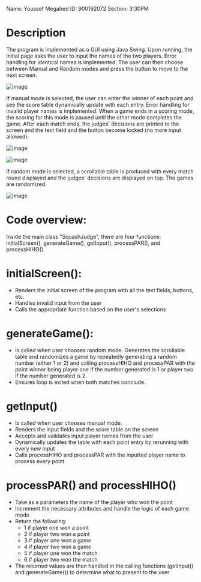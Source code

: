 Name: Youssef Megahed
ID: 900192072
Section: 3:30PM

# Description

The program is implemented as a GUI using Java Swing. Upon running, the initial page asks the user to input the names of the two players. Error handling for identical names is implemented. The user can then choose between Manual and Random modes and press the button to move to the next screen.

![image](https://user-images.githubusercontent.com/64082427/192876144-76052aed-9c49-400a-8e22-a44e11c2155e.png)


If manual mode is selected, the user can enter the winner of each point and see the score table dynamically update with each entry. Error handling for invalid player names is implemented. When a game ends in a scoring mode, the scoring for this mode is paused until the other mode completes the game. After each match ends, the judges' decisions are printed to the screen and the text field and the button become locked (no more input allowed).

![image](https://user-images.githubusercontent.com/64082427/192876432-29747f17-f625-48e7-b2d1-4d1575693031.png)

![image](https://user-images.githubusercontent.com/64082427/192876943-decd40ed-924f-40d5-8734-5819d0a95185.png)


If random mode is selected, a scrollable table is produced with every match round displayed and the judges' decisions are displayed on top. The games are randomized.

![image](https://user-images.githubusercontent.com/64082427/192877291-75e8da01-3495-4556-ad46-9f5204baa824.png)


# Code overview:

Inside the main class "SquashJudge", there are four functions: initialScreen(), generateGame(), getInput(), processPAR(), and processHIHO().

# initialScreen():

- Renders the initial screen of the program with all the text fields, buttons, etc. 
- Handles invalid input from the user
- Calls the appropriate function based on the user's selections

# generateGame():

- Is called when user chooses random mode. Generates the scrollable table and randomizes a game by repeatedly generating a random number (either 1 or 2) and calling processHIHO and processPAR with the point winner being player one if the number generated is 1 or player two if the number generated is 2.
- Ensures loop is exited when both matches conclude.

# getInput()

- Is called when user chooses manual mode.
- Renders the input fields and the score table on the screen 
- Accepts and validates input player names from the user
- Dynamically updates the table with each point entry by rerunning with every new input
- Calls processHIHO and processPAR with the inputted player name to process every point

# processPAR() and processHIHO()

- Take as a parameters the name of the player who won the point
- Increment the necessary attributes and handle the logic of each game mode
- Return the following:
  - 1 if player one won a point
  - 2 if player two won a point
  - 3 if player one won a game
  - 4 if player two won a game
  - 5 if player one won the match
  - 6 if player two won the match
- The returned values are then handled in the calling functions (getInput() and generateGame()) to determine what to present to the user
